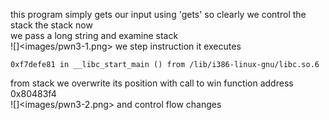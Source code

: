 this program simply gets our input using 'gets' so clearly we control the stack the stack now<br/>
we pass a long string and examine stack<br/>
![]<images/pwn3-1.png>
we step instruction it executes <br/>
```
0xf7defe81 in __libc_start_main () from /lib/i386-linux-gnu/libc.so.6
```
from stack we overwrite its position with call to win function address 0x80483f4 <br/>
![]<images/pwn3-2.png>
and control flow changes<br/>

